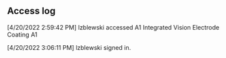 ## Access log

[4/20/2022 2:59:42 PM] lzblewski accessed A1 Integrated Vision Electrode Coating A1

[4/20/2022 3:06:11 PM] lzblewski signed in.